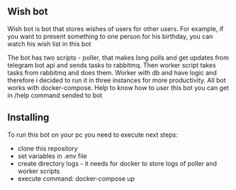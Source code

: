 ## Wish bot

Wish bot is bot that stores wishes of users for other users. For example, if you want to present something to one person
for his birthday, you can watch his wish list in this bot

The bot has two scripts - poller, that makes long polls and get updates from telegram bot api and sends tasks to
rabbitmq. Then worker script takes tasks from rabbitmq and does them. Worker with db and have logic and therefore i
decided to run it in three instances for more productivity. All bot works with docker-compose. Help to know how to user
this bot you can get in /help command sended to bot

## Installing

To run this bot on your pc you need to execute next steps:

* clone this repository
* set variables in .env file
* create directory logs - it needs for docker to store logs of poller and worker scripts
* execute command: docker-compose up
